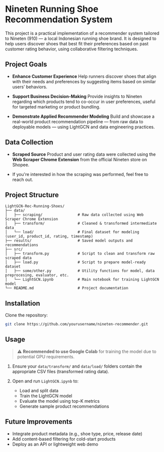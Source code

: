 # Nineten Running Shoe Recommendation System

This project is a practical implementation of a recommender system tailored to Nineten (910) — a local Indonesian running shoe brand. It is designed to help users discover shoes that best fit their preferences based on past customer rating behavior, using collaborative filtering techniques.

## Project Goals

* **Enhance Customer Experience**
  Help runners discover shoes that align with their needs and preferences by suggesting items based on similar users’ behaviors.

* **Support Business Decision-Making**
  Provide insights to Nineten regarding which products tend to co-occur in user preferences, useful for targeted marketing or product bundling.

* **Demonstrate Applied Recommender Modeling**
  Build and showcase a real-world product recommendation pipeline — from raw data to deployable models — using LightGCN and data engineering practices.

## Data Collection

* **Scraped Source**
  Product and user rating data were collected using the **Web Scraper Chrome Extension** from the official Nineten store on Shopee.

* If you're interested in how the scraping was performed, feel free to reach out.

## Project Structure

```
LightGCN-Rec-Running-Shoes/
├── data/
│   ├── scraping/                # Raw data collected using Web Scraper Chrome Extension
│   ├── transform/               # Cleaned & transformed intermediate data
│   └── load/                    # Final dataset for modeling (user_id, product_id, rating, timestamp)
├── results/                     # Saved model outputs and recommendations
├── src/
│   ├── transform.py             # Script to clean and transform raw scraped data
│   ├── load.py                  # Script to prepare model-ready dataset
│   ├── some/other.py            # Utility functions for model, data preprocesing, evaluator, etc.
│   └── LightGCN.ipynb           # Main notebook for training LightGCN model
└── README.md                    # Project documentation
```

## Installation

Clone the repository:

```bash
git clone https://github.com/yourusername/nineten-recommender.git
```

## Usage

> ⚠️ **Recommended to use Google Colab** for training the model due to potential GPU requirements.

1. Ensure your `data/transform/` and `data/load/` folders contain the appropriate CSV files (transformed rating data).
2. Open and run `LightGCN.ipynb` to:

   * Load and split data
   * Train the LightGCN model
   * Evaluate the model using top-K metrics
   * Generate sample product recommendations

## Future Improvements

* Integrate product metadata (e.g., shoe type, price, release date)
* Add content-based filtering for cold-start products
* Deploy as an API or lightweight web demo
